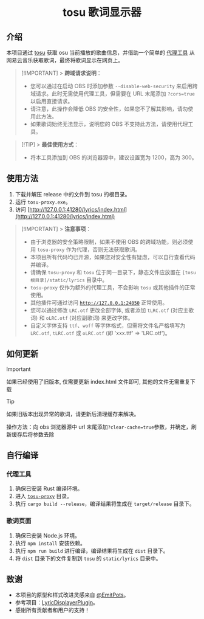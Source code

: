 <!-- markdownlint-disable MD028 MD033 -->
<h1 align="center">tosu 歌词显示器</h1>

## 介绍

本项目通过 [tosu](https://github.com/tosuapp/tosu) 获取 osu 当前播放的歌曲信息，并借助一个简单的 [代理工具](tosu-proxy) 从网易云音乐获取歌词，最终将歌词显示在网页上。

> [!IMPORTANT] > **跨域请求说明**：
>
> - 您可以通过在启动 OBS 时添加参数 `--disable-web-security` 来启用跨域请求。此时无需使用代理工具，但需要在 URL 末尾添加 `?cors=true` 以启用直接请求。
> - 请注意，此操作会降低 OBS 的安全性，如果您不了解其影响，请勿使用此方法。
> - 如果歌词始终无法显示，说明您的 OBS 不支持此方法，请使用代理工具。

> [!TIP] > **最佳使用方式**：
>
> - 将本工具添加到 OBS 的浏览器源中，建议设置宽为 1200，高为 300。

## 使用方法

1. 下载并解压 release 中的文件到 tosu 的根目录。
2. 运行 `tosu-proxy.exe`。
3. 访问 [http://127.0.0.1:41280/lyrics/index.html](http://127.0.0.1:41280/lyrics/index.html)

> [!IMPORTANT] > **注意事项**：
>
> - 由于浏览器的安全策略限制，如果不使用 OBS 的跨域功能，则必须使用 `tosu-proxy` 作为代理，否则无法获取歌词。
> - 本项目所有代码均已开源，如果您对安全性有疑虑，可以自行查看代码并编译。
> - 请确保 `tosu-proxy` 和 `tosu` 位于同一目录下，静态文件应放置在 `[tosu根目录]/static/lyrics` 目录中。
> - `tosu-proxy` 仅作为额外的代理工具，不会影响 `tosu` 或其他插件的正常使用。
> - 其他插件可通过访问 [`http://127.0.0.1:24050`](http://127.0.0.1:24050) 正常使用。
> - 您可以通过修改 `LRC.otf` 更改全部字体, 或者添加 `tLRC.otf` (对应主歌词) 和 `oLRC.otf` (对应副歌词) 来更改字体。
> - 自定义字体支持 `ttf`、`woff` 等字体格式，但需将文件名严格填写为 `LRC.otf`, `tLRC.otf` 或 `oLRC.otf` (即 'xxx.ttf' => 'LRC.otf')。

## 如何更新

> [!IMPORTANT]
> 如果已经使用了旧版本, 仅需要更新 index.html 文件即可, 其他的文件无需重复下载

> [!TIP]
> 如果旧版本出现异常的歌词，请更新后清理缓存来解决。
>
> 操作方法：向 obs 浏览器源中 url 末尾添加`?clear-cache=true`参数，并确定，刷新缓存后将参数去除

## 自行编译

### 代理工具

1. 确保已安装 Rust 编译环境。
2. 进入 [`tosu-proxy`](tosu-proxy) 目录。
3. 执行 `cargo build --release`，编译结果将生成在 `target/release` 目录下。

### 歌词页面

1. 确保已安装 Node.js 环境。
2. 执行 `npm install` 安装依赖。
3. 执行 `npm run build` 进行编译，编译结果将生成在 `dist` 目录下。
4. 将 `dist` 目录下的文件复制到 `tosu` 的 `static/lyrics` 目录中。

## 致谢

- 本项目的原型和样式改进灵感来自 [@EmitPots](https://github.com/EmitPots)。
- 参考项目：[LyricDisplayerPlugin](https://github.com/OsuSync/LyricDisplayerPlugin)。
- 感谢所有贡献者和用户的支持！
